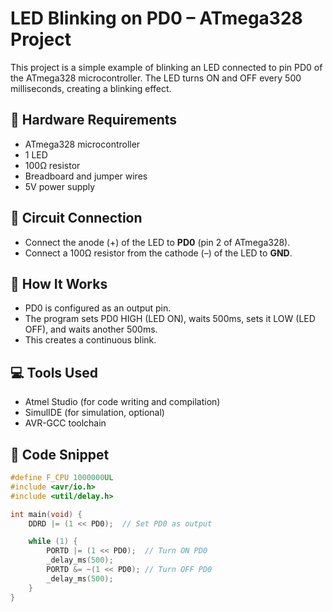 # LED Blinking on PD0 – ATmega328 Project

This project is a simple example of blinking an LED connected to pin PD0 of the ATmega328 microcontroller. The LED turns ON and OFF every 500 milliseconds, creating a blinking effect.

## 🔧 Hardware Requirements
- ATmega328 microcontroller
- 1 LED
- 100Ω resistor
- Breadboard and jumper wires
- 5V power supply

## 🔌 Circuit Connection
- Connect the anode (+) of the LED to **PD0** (pin 2 of ATmega328).
- Connect a 100Ω resistor from the cathode (–) of the LED to **GND**.

## 🧠 How It Works
- PD0 is configured as an output pin.
- The program sets PD0 HIGH (LED ON), waits 500ms, sets it LOW (LED OFF), and waits another 500ms.
- This creates a continuous blink.

## 💻 Tools Used
- Atmel Studio (for code writing and compilation)
- SimulIDE (for simulation, optional)
- AVR-GCC toolchain

## 📄 Code Snippet
```c
#define F_CPU 1000000UL
#include <avr/io.h>
#include <util/delay.h>

int main(void) {
    DDRD |= (1 << PD0);  // Set PD0 as output

    while (1) {
        PORTD |= (1 << PD0);  // Turn ON PD0
        _delay_ms(500);
        PORTD &= ~(1 << PD0); // Turn OFF PD0
        _delay_ms(500);
    }
}
